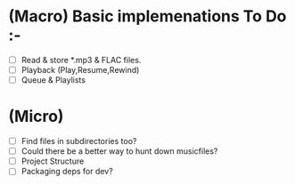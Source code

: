 # (Macro) Basic implemenations To Do :-

- [ ] Read & store \*.mp3 & FLAC files.
- [ ] Playback (Play,Resume,Rewind)
- [ ] Queue & Playlists

# (Micro)

- [ ] Find files in subdirectories too?
- [ ] Could there be a better way to hunt down musicfiles?
- [ ] Project Structure
- [ ] Packaging deps for dev?

